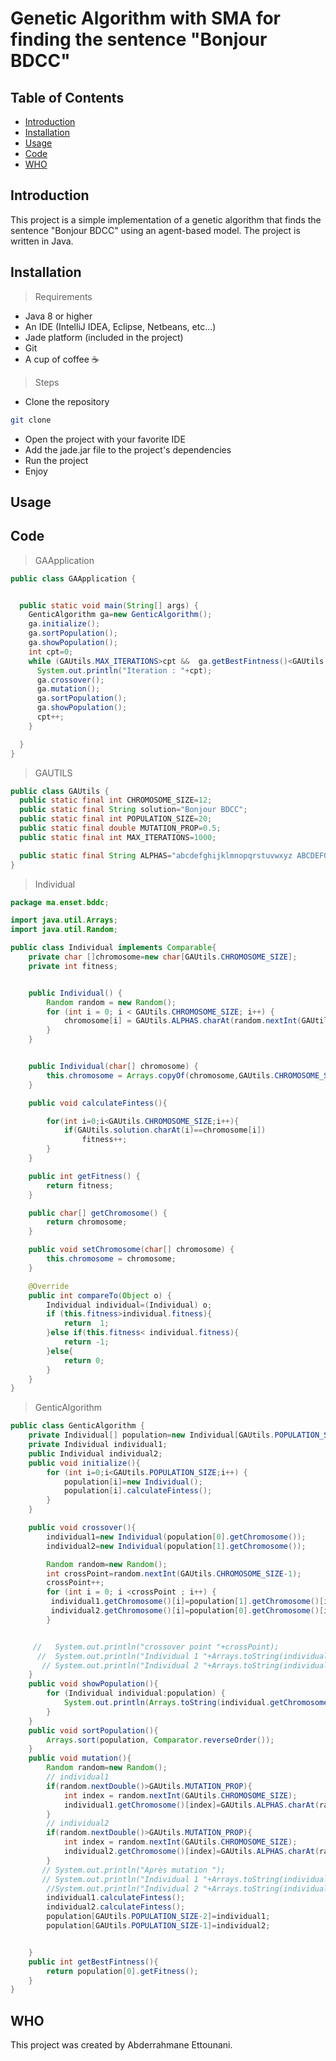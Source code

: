 # Genetic Algorithm with SMA for finding the sentence "Bonjour BDCC"

## Table of Contents
- [Introduction](#introduction)
- [Installation](#installation)
- [Usage](#usage)
- [Code](#code)
- [WHO](#who)
## Introduction

This project is a simple implementation of a genetic algorithm that finds the sentence "Bonjour BDCC" using
an agent-based model. The project is written in Java.

## Installation
> Requirements
- Java 8 or higher
- An IDE (IntelliJ IDEA, Eclipse, Netbeans, etc...)
- Jade platform (included in the project)
- Git
- A cup of coffee ☕

> Steps

- Clone the repository
```bash
git clone
```
- Open the project with your favorite IDE
- Add the jade.jar file to the project's dependencies
- Run the project
- Enjoy

## Usage


## Code

> GAApplication 
```Java
public class GAApplication {


  public static void main(String[] args) {
    GenticAlgorithm ga=new GenticAlgorithm();
    ga.initialize();
    ga.sortPopulation();
    ga.showPopulation();
    int cpt=0;
    while (GAUtils.MAX_ITERATIONS>cpt &&  ga.getBestFintness()<GAUtils.CHROMOSOME_SIZE){
      System.out.println("Iteration : "+cpt);
      ga.crossover();
      ga.mutation();
      ga.sortPopulation();
      ga.showPopulation();
      cpt++;
    }

  }
}
```
> GAUTILS
```Java
public class GAUtils {
  public static final int CHROMOSOME_SIZE=12;
  public static final String solution="Bonjour BDCC";
  public static final int POPULATION_SIZE=20;
  public static final double MUTATION_PROP=0.5;
  public static final int MAX_ITERATIONS=1000;

  public static final String ALPHAS="abcdefghijklmnopqrstuvwxyz ABCDEFGHIJKLMNOPQRSTUVWXYZ";
}
```
> Individual
```Java
package ma.enset.bddc;

import java.util.Arrays;
import java.util.Random;

public class Individual implements Comparable{
    private char []chromosome=new char[GAUtils.CHROMOSOME_SIZE];
    private int fitness;


    public Individual() {
        Random random = new Random();
        for (int i = 0; i < GAUtils.CHROMOSOME_SIZE; i++) {
            chromosome[i] = GAUtils.ALPHAS.charAt(random.nextInt(GAUtils.ALPHAS.length()));
        }
    }


    public Individual(char[] chromosome) {
        this.chromosome = Arrays.copyOf(chromosome,GAUtils.CHROMOSOME_SIZE);
    }

    public void calculateFintess(){

        for(int i=0;i<GAUtils.CHROMOSOME_SIZE;i++){
            if(GAUtils.solution.charAt(i)==chromosome[i])
                fitness++;
        }
    }

    public int getFitness() {
        return fitness;
    }

    public char[] getChromosome() {
        return chromosome;
    }

    public void setChromosome(char[] chromosome) {
        this.chromosome = chromosome;
    }

    @Override
    public int compareTo(Object o) {
        Individual individual=(Individual) o;
        if (this.fitness>individual.fitness){
            return  1;
        }else if(this.fitness< individual.fitness){
            return -1;
        }else{
            return 0;
        }
    }
}
```
> GenticAlgorithm
```Java
public class GenticAlgorithm {
    private Individual[] population=new Individual[GAUtils.POPULATION_SIZE];
    private Individual individual1;
    public Individual individual2;
    public void initialize(){
        for (int i=0;i<GAUtils.POPULATION_SIZE;i++) {
            population[i]=new Individual();
            population[i].calculateFintess();
        }
    }

    public void crossover(){
        individual1=new Individual(population[0].getChromosome());
        individual2=new Individual(population[1].getChromosome());

        Random random=new Random();
        int crossPoint=random.nextInt(GAUtils.CHROMOSOME_SIZE-1);
        crossPoint++;
        for (int i = 0; i <crossPoint ; i++) {
         individual1.getChromosome()[i]=population[1].getChromosome()[i];
         individual2.getChromosome()[i]=population[0].getChromosome()[i];
        }


     //   System.out.println("crossover point "+crossPoint);
      //  System.out.println("Individual 1 "+Arrays.toString(individual1.getChromosome()));
       // System.out.println("Individual 2 "+Arrays.toString(individual2.getChromosome()));
    }
    public void showPopulation(){
        for (Individual individual:population) {
            System.out.println(Arrays.toString(individual.getChromosome())+" = "+individual.getFitness());
        }
    }
    public void sortPopulation(){
        Arrays.sort(population, Comparator.reverseOrder());
    }
    public void mutation(){
        Random random=new Random();
        // individual1
        if(random.nextDouble()>GAUtils.MUTATION_PROP){
            int index = random.nextInt(GAUtils.CHROMOSOME_SIZE);
            individual1.getChromosome()[index]=GAUtils.ALPHAS.charAt(random.nextInt(GAUtils.ALPHAS.length()));
        }
        // individual2
        if(random.nextDouble()>GAUtils.MUTATION_PROP){
            int index = random.nextInt(GAUtils.CHROMOSOME_SIZE);
            individual2.getChromosome()[index]=GAUtils.ALPHAS.charAt(random.nextInt(GAUtils.ALPHAS.length()));
        }
       // System.out.println("Après mutation ");
       // System.out.println("Individual 1 "+Arrays.toString(individual1.getChromosome()));
        //System.out.println("Individual 2 "+Arrays.toString(individual2.getChromosome()));
        individual1.calculateFintess();
        individual2.calculateFintess();
        population[GAUtils.POPULATION_SIZE-2]=individual1;
        population[GAUtils.POPULATION_SIZE-1]=individual2;


    }
    public int getBestFintness(){
        return population[0].getFitness();
    }
}
```

## WHO
This project was created by Abderrahmane Ettounani.